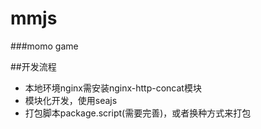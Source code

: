 # mmjs
###momo game

##开发流程
 - 本地环境nginx需安装nginx-http-concat模块
 - 模块化开发，使用seajs
 - 打包脚本package.script(需要完善)，或者换种方式来打包